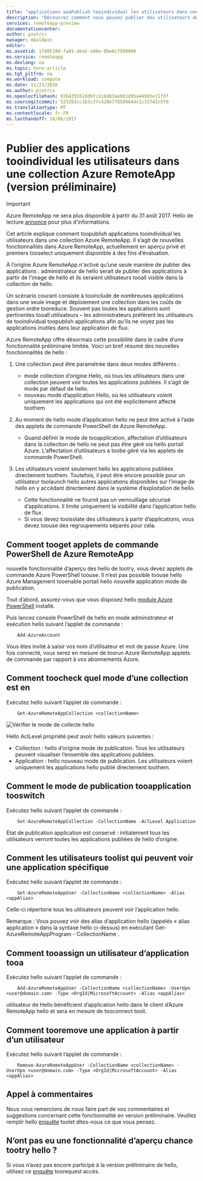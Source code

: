 ```yaml
---
title: "applications aaaPublish tooindividual les utilisateurs dans une collection Azure RemoteApp (version préliminaire) | Documents Microsoft"
description: "Découvrez comment vous pouvez publier des utilisateurs de tooindividual d’applications, au lieu d’en fonction des groupes dans Azure RemoteApp."
services: remoteapp-preview
documentationcenter: 
author: piotrci
manager: mbaldwin
editor: 
ms.assetid: 1fd0539d-fa65-4ea5-a98e-0be0cf580690
ms.service: remoteapp
ms.devlang: na
ms.topic: hero-article
ms.tgt_pltfrm: na
ms.workload: compute
ms.date: 11/23/2016
ms.author: piotrci
ms.openlocfilehash: 87b435552ddbfc2c6d03aeb01d95a44985e71f9f
ms.sourcegitcommit: 523283cc1b3c37c428e77850964dc1c33742c5f0
ms.translationtype: MT
ms.contentlocale: fr-FR
ms.lasthandoff: 10/06/2017
---
```

# <a name="publish-applications-tooindividual-users-in-an-azure-remoteapp-collection-preview"></a>Publier des applications tooindividual les utilisateurs dans une collection Azure RemoteApp (version préliminaire)
> [!IMPORTANT]
> Azure RemoteApp ne sera plus disponible à partir du 31 août 2017. Hello de lecture [annonce](https://go.microsoft.com/fwlink/?linkid=821148) pour plus d’informations.
> 
> 

Cet article explique comment toopublish applications tooindividual les utilisateurs dans une collection Azure RemoteApp. Il s’agit de nouvelles fonctionnalités dans Azure RemoteApp, actuellement en aperçu privé et premiers tooselect uniquement disponible à des fins d’évaluation.

À l’origine Azure RemoteApp n'activé qu’une seule manière de publier des applications : administrateur de hello serait de publier des applications à partir de l’image de hello et ils seraient utilisateurs tooall visible dans la collection de hello.

Un scénario courant consiste à tooinclude de nombreuses applications dans une seule image et déploiement une collection dans les coûts de gestion ordre tooreduce. Souvent pas toutes les applications sont pertinentes tooall utilisateurs – les administrateurs préfèrent les utilisateurs de tooindividual toopublish applications afin qu’ils ne voyez pas les applications inutiles dans leur application de flux.

Azure RemoteApp offre désormais cette possibilité dans le cadre d’une fonctionnalité préliminaire limitée. Voici un bref résumé des nouvelles fonctionnalités de hello :

1. Une collection peut être paramétrée dans deux modes différents :
   
   * mode collection d’origine Hello, où tous les utilisateurs dans une collection peuvent voir toutes les applications publiées. Il s’agit de mode par défaut de hello.
   * nouveau mode d’application Hello, où les utilisateurs voient uniquement les applications qui ont été explicitement affecté toothem
2. Au moment de hello mode d’application hello ne peut être activé à l’aide des applets de commande PowerShell de Azure RemoteApp.
   
   * Quand définir le mode de tooapplication, affectation d’utilisateurs dans la collection de hello ne peut pas être géré via hello portail Azure. L’affectation d’utilisateurs a toobe géré via les applets de commande PowerShell.
3. Les utilisateurs voient seulement hello les applications publiées directement toothem. Toutefois, il peut être encore possible pour un utilisateur toolaunch hello autres applications disponibles sur l’image de hello en y accédant directement dans le système d’exploitation de hello.
   
   * Cette fonctionnalité ne fournit pas un verrouillage sécurisé d’applications. Il limite uniquement la visibilité dans l’application hello de flux.
   * Si vous devez tooisolate des utilisateurs à partir d’applications, vous devez toouse des regroupements séparés pour cela.

## <a name="how-tooget-azure-remoteapp-powershell-cmdlets"></a>Comment tooget applets de commande PowerShell de Azure RemoteApp
nouvelle fonctionnalité d’aperçu des hello de tootry, vous devez applets de commande Azure PowerShell toouse. Il n’est pas possible toouse hello Azure Management tooenable portail hello nouvelle application mode de publication.

Tout d’abord, assurez-vous que vous disposez hello [module Azure PowerShell](/powershell/azure/overview) installé.

Puis lancez console PowerShell de hello en mode administrateur et exécution hello suivant l’applet de commande :

        Add-AzureAccount

Vous êtes invité à saisir vos nom d’utilisateur et mot de passe Azure. Une fois connecté, vous serez en mesure de toorun Azure RemoteApp applets de commande par rapport à vos abonnements Azure.

## <a name="how-toocheck-which-mode-a-collection-is-in"></a>Comment toocheck quel mode d’une collection est en
Exécutez hello suivant l’applet de commande :

        Get-AzureRemoteAppCollection <collectionName>

![Vérifier le mode de collecte hello](./media/remoteapp-perapp/araacllelvel.png)

Hello AclLevel propriété peut avoir hello valeurs suivantes :

* Collection : hello d’origine mode de publication. Tous les utilisateurs peuvent visualiser l’ensemble des applications publiées.
* Application : hello nouveau mode de publication. Les utilisateurs voient uniquement les applications hello publié directement toothem.

## <a name="how-tooswitch-tooapplication-publishing-mode"></a>Comment le mode de publication tooapplication tooswitch
Exécutez hello suivant l’applet de commande :

        Set-AzureRemoteAppCollection -CollectionName -AclLevel Application

État de publication application est conservé : initialement tous les utilisateurs verront toutes les applications publiées de hello d’origine.

## <a name="how-toolist-users-who-can-see-a-specific-application"></a>Comment les utilisateurs toolist qui peuvent voir une application spécifique
Exécutez hello suivant l’applet de commande :

        Get-AzureRemoteAppUser -CollectionName <collectionName> -Alias <appAlias>

Celle-ci répertorie tous les utilisateurs peuvent voir l’application hello.

Remarque : Vous pouvez voir des alias d’application hello (appelés « alias application » dans la syntaxe hello ci-dessus) en exécutant Get-AzureRemoteAppProgram - CollectionName <collectionName>.

## <a name="how-tooassign-an-application-tooa-user"></a>Comment tooassign un utilisateur d’application tooa
Exécutez hello suivant l’applet de commande :

        Add-AzureRemoteAppUser -CollectionName <collectionName> -UserUpn <user@domain.com> -Type <OrgId|MicrosoftAccount> -Alias <appAlias>

utilisateur de Hello bénéficient d’application hello dans le client d’Azure RemoteApp hello et sera en mesure de tooconnect tooit.

## <a name="how-tooremove-an-application-from-a-user"></a>Comment tooremove une application à partir d’un utilisateur
Exécutez hello suivant l’applet de commande :

        Remove-AzureRemoteAppUser -CollectionName <collectionName> -UserUpn <user@domain.com> -Type <OrgId|MicrosoftAccount> -Alias <appAlias>

## <a name="providing-feedback"></a>Appel à commentaires
Nous vous remercions de nous faire part de vos commentaires et suggestions concernant cette fonctionnalité en version préliminaire. Veuillez remplir hello [enquête](http://www.instant.ly/s/FDdrb) toolet dites-nous ce que vous pensez.

## <a name="havent-had-a-chance-tootry-hello-preview-feature"></a>N’ont pas eu une fonctionnalité d’aperçu chance tootry hello ?
Si vous n’avez pas encore participé à la version préliminaire de hello, utilisez ce [enquête](http://www.instant.ly/s/AY83p) toorequest accès.

